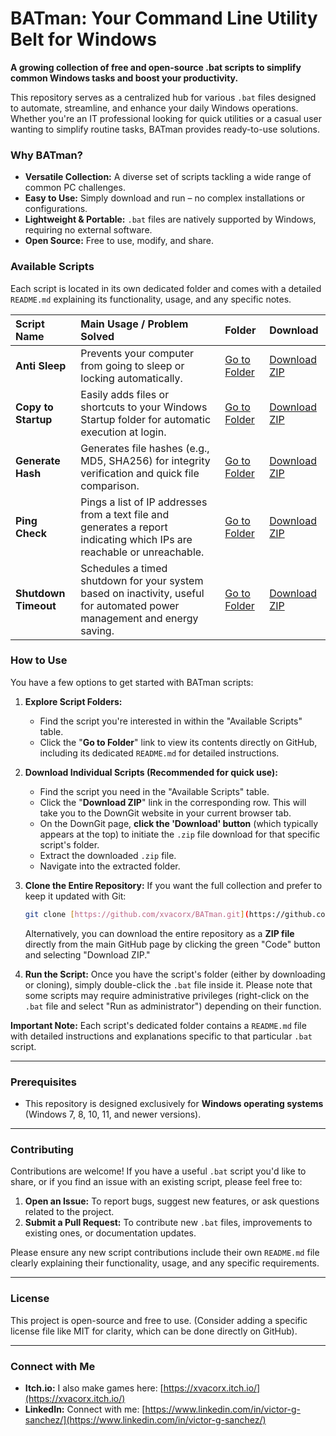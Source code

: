 # BATman: Your Command Line Utility Belt for Windows

**A growing collection of free and open-source .bat scripts to simplify common Windows tasks and boost your productivity.**

This repository serves as a centralized hub for various `.bat` files designed to automate, streamline, and enhance your daily Windows operations. Whether you're an IT professional looking for quick utilities or a casual user wanting to simplify routine tasks, BATman provides ready-to-use solutions.

### Why BATman?

* **Versatile Collection:** A diverse set of scripts tackling a wide range of common PC challenges.
* **Easy to Use:** Simply download and run – no complex installations or configurations.
* **Lightweight & Portable:** `.bat` files are natively supported by Windows, requiring no external software.
* **Open Source:** Free to use, modify, and share.

### Available Scripts

Each script is located in its own dedicated folder and comes with a detailed `README.md` explaining its functionality, usage, and any specific notes.

| Script Name       | Main Usage / Problem Solved                                          | Folder                                                                       | Download                                                                                                                                              |
| :---------------- | :------------------------------------------------------------------- | :--------------------------------------------------------------------------- | :---------------------------------------------------------------------------------------------------------------------------------------------------- |
| **Anti Sleep** | Prevents your computer from going to sleep or locking automatically. | [Go to Folder](https://github.com/xvacorx/BATman/tree/main/Anti%20Sleep)     | [Download ZIP](https://minhaskamal.github.io/DownGit/#/home?url=https:%2F%2Fgithub.com%2Fxvacorx%2FBATman%2Ftree%2Fmain%2FAnti%20Sleep)                |
| **Copy to Startup** | Easily adds files or shortcuts to your Windows Startup folder for automatic execution at login. | [Go to Folder](https://github.com/xvacorx/BATman/tree/main/Copy%20to%20Startup) | [Download ZIP](https://minhaskamal.github.io/DownGit/#/home?url=https:%2F%2Fgithub.com%2Fxvacorx%2FBATman%2Ftree%2Fmain%2FCopy%20to%20Startup)         |
| **Generate Hash** | Generates file hashes (e.g., MD5, SHA256) for integrity verification and quick file comparison. | [Go to Folder](https://github.com/xvacorx/BATman/tree/main/Generate%20Hash) | [Download ZIP](https://minhaskamal.github.io/DownGit/#/home?url=https:%2F%2Fgithub.com%2Fxvacorx%2FBATman%2Ftree%2Fmain%2FGenerate%20Hash)             |
| **Ping Check** | Pings a list of IP addresses from a text file and generates a report indicating which IPs are reachable or unreachable. | [Go to Folder](https://github.com/xvacorx/BATman/tree/main/Ping%20Check)     | [Download ZIP](https://minhaskamal.github.io/DownGit/#/home?url=https:%2F%2Fgithub.com%2Fxvacorx%2FBATman%2Ftree%2Fmain%2FPing%20Check)                |
| **Shutdown Timeout** | Schedules a timed shutdown for your system based on inactivity, useful for automated power management and energy saving. | [Go to Folder](https://github.com/xvacorx/BATman/tree/main/Shutdown%20Timeout) | [Download ZIP](https://minhaskamal.github.io/DownGit/#/home?url=https:%2F%2Fgithub.com%2Fxvacorx%2FBATman%2Ftree%2Fmain%2FShutdown%20Timeout)         |

### How to Use

You have a few options to get started with BATman scripts:

1.  **Explore Script Folders:**
    * Find the script you're interested in within the "Available Scripts" table.
    * Click the "**Go to Folder**" link to view its contents directly on GitHub, including its dedicated `README.md` for detailed instructions.

2.  **Download Individual Scripts (Recommended for quick use):**
    * Find the script you need in the "Available Scripts" table.
    * Click the "**Download ZIP**" link in the corresponding row. This will take you to the DownGit website in your current browser tab.
    * On the DownGit page, **click the 'Download' button** (which typically appears at the top) to initiate the `.zip` file download for that specific script's folder.
    * Extract the downloaded `.zip` file.
    * Navigate into the extracted folder.

3.  **Clone the Entire Repository:**
    If you want the full collection and prefer to keep it updated with Git:

    ```bash
    git clone [https://github.com/xvacorx/BATman.git](https://github.com/xvacorx/BATman.git)
    ```

    Alternatively, you can download the entire repository as a **ZIP file** directly from the main GitHub page by clicking the green "Code" button and selecting "Download ZIP."

4.  **Run the Script:**
    Once you have the script's folder (either by downloading or cloning), simply double-click the `.bat` file inside it. Please note that some scripts may require administrative privileges (right-click on the `.bat` file and select "Run as administrator") depending on their function.

**Important Note:** Each script's dedicated folder contains a `README.md` file with detailed instructions and explanations specific to that particular `.bat` script.

---

### Prerequisites

* This repository is designed exclusively for **Windows operating systems** (Windows 7, 8, 10, 11, and newer versions).

---

### Contributing

Contributions are welcome! If you have a useful `.bat` script you'd like to share, or if you find an issue with an existing script, please feel free to:

1.  **Open an Issue:** To report bugs, suggest new features, or ask questions related to the project.
2.  **Submit a Pull Request:** To contribute new `.bat` files, improvements to existing ones, or documentation updates.

Please ensure any new script contributions include their own `README.md` file clearly explaining their functionality, usage, and any specific requirements.

---

### License

This project is open-source and free to use. (Consider adding a specific license file like MIT for clarity, which can be done directly on GitHub).

---

### Connect with Me

* **Itch.io:** I also make games here: [https://xvacorx.itch.io/](https://xvacorx.itch.io/)
* **LinkedIn:** Connect with me: [https://www.linkedin.com/in/victor-g-sanchez/](https://www.linkedin.com/in/victor-g-sanchez/)
